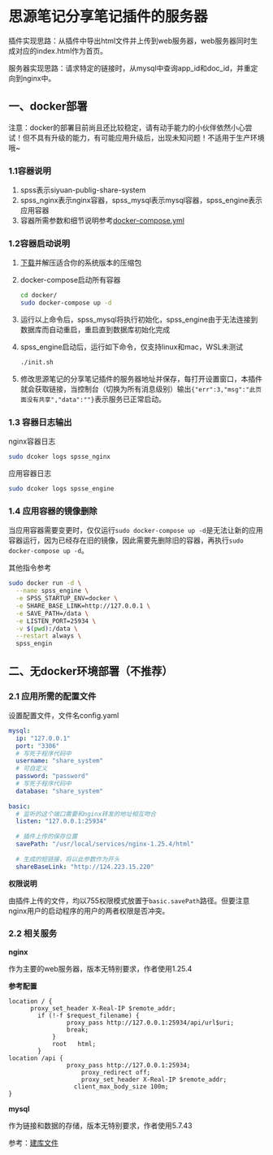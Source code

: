 # 思源笔记分享笔记插件的服务器

插件实现思路：从插件中导出html文件并上传到web服务器，web服务器同时生成对应的index.html作为首页。

服务器实现思路：请求特定的链接时，从mysql中查询app_id和doc_id，并重定向到nginx中。

## 一、docker部署

注意：docker的部署目前尚且还比较稳定，请有动手能力的小伙伴依然小心尝试！但不具有升级的能力，有可能应用升级后，出现未知问题！不适用于生产环境哦~

### 1.1容器说明

1. spss表示siyuan-publig-share-system
2. spss_nginx表示nginx容器，spss_mysql表示mysql容器，spss_engine表示应用容器
3. 容器所需参数和细节说明参考[docker-compose.yml](https://github.com/tengfei-xy/siyuan-plugin-share-system-engine/blob/main/docker/docker-compose.yml)

### 1.2容器启动说明

1. [下载](https://github.com/tengfei-xy/siyuan-plugin-share-system-engine/releases)并解压适合你的系统版本的压缩包

2. docker-compose启动所有容器

   ```bash
   cd docker/
   sudo docker-compose up -d
   ```

3. 运行以上命令后，spss_mysql将执行初始化，spss_engine由于无法连接到数据库而自动重启，重启直到数据库初始化完成

4. spss_engine启动后，运行如下命令，仅支持linux和mac，WSL未测试

   ```bash
   ./init.sh
   ```

5. 修改思源笔记的分享笔记插件的服务器地址并保存，每打开设置窗口，本插件就会获取链接，当控制台（切换为所有消息级别）输出`{"err":3,"msg":"此页面没有共享","data":""}`表示服务已正常启动。

### 1.3 容器日志输出

nginx容器日志

```bash
sudo dcoker logs spsse_nginx
```


应用容器日志

```bash
sudo dcoker logs spsse_engine
```

### 1.4 应用容器的镜像删除

当应用容器需要变更时，仅仅运行`sudo docker-compose up -d`是无法让新的应用容器运行，因为已经存在旧的镜像，因此需要先删除旧的容器，再执行`sudo docker-compose up -d`。

其他指令参考

```bash
sudo docker run -d \
  --name spss_engine \
  -e SPSS_STARTUP_ENV=docker \
  -e SHARE_BASE_LINK=http://127.0.0.1 \
  -e SAVE_PATH=/data \
  -e LISTEN_PORT=25934 \
  -v $(pwd):/data \
  --restart always \
  spss_engin
```





## 二、无docker环境部署（不推荐）

### 2.1 应用所需的配置文件

设置配置文件，文件名config.yaml

```yaml
mysql:
  ip: "127.0.0.1"
  port: "3306"
  # 写死于程序代码中
  username: "share_system"
  # 可自定义
  password: "password"
  # 写死于程序代码中
  database: "share_system"
  
basic:
  # 监听的这个端口需要和nginx转发的地址相互吻合
  listen: "127.0.0.1:25934"
  
  # 插件上传的保存位置
  savePath: "/usr/local/services/nginx-1.25.4/html"
  
  # 生成的短链接，将以此参数作为开头
  shareBaseLink: "http://124.223.15.220"
```

**权限说明**

由插件上传的文件，均以755权限模式放置于`basic.savePath`路径。但要注意nginx用户的启动程序的用户的两者权限是否冲突。

### 2.2 相关服务

**nginx**

作为主要的web服务器，版本无特别要求，作者使用1.25.4

**参考配置**

```nginx
location / {
      proxy_set_header X-Real-IP $remote_addr;
	    if (!-f $request_filename) {
            	proxy_pass http://127.0.0.1:25934/api/url$uri;
            	break;
            }
            root   html;
        }
location /api {
	            proxy_pass http://127.0.0.1:25934;
                    proxy_redirect off;
                    proxy_set_header X-Real-IP $remote_addr;
		          client_max_body_size 100m;
}
```



**mysql**

作为链接和数据的存储，版本无特别要求，作者使用5.7.43

参考：[建库文件](https://github.com/tengfei-xy/siyuan-plugin-share-system-engine/blob/main/docker/sql/ddl.sql)